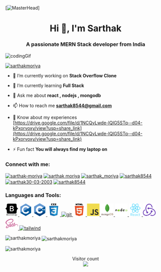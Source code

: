[![MasterHead](https://e1.pxfuel.com/desktop-wallpaper/726/579/desktop-wallpaper-develop-your-mern-stack-web-application-by-mdsajaldeowan-mern-stack.jpg)]
<h1 align="center">Hi 👋, I'm Sarthak</h1>
<h3 align="center">A passionate MERN Stack developer from India</h3>
<img align="center" alt="codingGif" width="400"  src="https://camo.githubusercontent.com/5ddf73ad3a205111cf8c686f687fc216c2946a75005718c8da5b837ad9de78c9/68747470733a2f2f7468756d62732e6766796361742e636f6d2f4576696c4e657874446576696c666973682d736d616c6c2e676966" alt="">
<p align="left"> <a href="https://github.com/ryo-ma/github-profile-trophy"><img src="https://github-profile-trophy.vercel.app/?username=sarthakmoriya" alt="sarthakmoriya" /></a> </p>

- 🔭 I’m currently working on **Stack Overflow Clone**

- 🌱 I’m currently learning **Full Stack**

- 💬 Ask me about **react , nodejs , mongodb**

- 📫 How to reach me **sarthak8544@gmail.com**

- 📄 Know about my experiences [https://drive.google.com/file/d/1NCQvLwde-lQlG5STq--d04-kPxorvoxy/view?usp=share_link](https://drive.google.com/file/d/1NCQvLwde-lQlG5STq--d04-kPxorvoxy/view?usp=share_link)

- ⚡ Fun fact **You will always find my laptop on**

<h3 align="left">Connect with me:</h3>
<p align="left">
<a href="https://linkedin.com/in/sarthak-moriya-71ab5321b/" target="blank"><img align="center" src="https://raw.githubusercontent.com/rahuldkjain/github-profile-readme-generator/master/src/images/icons/Social/linked-in-alt.svg" alt="sarthak-moriya" height="30" width="40" /></a>
<a href="https://fb.com/sarthak.morya.3" target="blank"><img align="center" src="https://raw.githubusercontent.com/rahuldkjain/github-profile-readme-generator/master/src/images/icons/Social/facebook.svg" alt="sarthak moriya" height="30" width="40" /></a>
<a href="https://instagram.com/sarthak_moriya" target="blank"><img align="center" src="https://raw.githubusercontent.com/rahuldkjain/github-profile-readme-generator/master/src/images/icons/Social/instagram.svg" alt="sarthak_moriya" height="30" width="40" /></a>
<a href="https://www.hackerrank.com/sarthak8544" target="blank"><img align="center" src="https://raw.githubusercontent.com/rahuldkjain/github-profile-readme-generator/master/src/images/icons/Social/hackerrank.svg" alt="sarthak8544" height="30" width="40" /></a>
<a href="https://www.leetcode.com/sarthak30-03-2003" target="blank"><img align="center" src="https://raw.githubusercontent.com/rahuldkjain/github-profile-readme-generator/master/src/images/icons/Social/leet-code.svg" alt="sarthak30-03-2003" height="30" width="40" /></a>
<a href="https://auth.geeksforgeeks.org/user/sarthak8544" target="blank"><img align="center" src="https://raw.githubusercontent.com/rahuldkjain/github-profile-readme-generator/master/src/images/icons/Social/geeks-for-geeks.svg" alt="sarthak8544" height="30" width="40" /></a>
</p>

<h3 align="left">Languages and Tools:</h3>
<p align="left"> <a href="https://getbootstrap.com" target="_blank" rel="noreferrer"> <img src="https://raw.githubusercontent.com/devicons/devicon/master/icons/bootstrap/bootstrap-plain-wordmark.svg" alt="bootstrap" width="40" height="40"/> </a> <a href="https://www.cprogramming.com/" target="_blank" rel="noreferrer"> <img src="https://raw.githubusercontent.com/devicons/devicon/master/icons/c/c-original.svg" alt="c" width="40" height="40"/> </a> <a href="https://www.w3schools.com/cpp/" target="_blank" rel="noreferrer"> <img src="https://raw.githubusercontent.com/devicons/devicon/master/icons/cplusplus/cplusplus-original.svg" alt="cplusplus" width="40" height="40"/> </a> <a href="https://www.w3schools.com/css/" target="_blank" rel="noreferrer"> <img src="https://raw.githubusercontent.com/devicons/devicon/master/icons/css3/css3-original-wordmark.svg" alt="css3" width="40" height="40"/> </a> <a href="https://git-scm.com/" target="_blank" rel="noreferrer"> <img src="https://www.vectorlogo.zone/logos/git-scm/git-scm-icon.svg" alt="git" width="40" height="40"/> </a> <a href="https://www.w3.org/html/" target="_blank" rel="noreferrer"> <img src="https://raw.githubusercontent.com/devicons/devicon/master/icons/html5/html5-original-wordmark.svg" alt="html5" width="40" height="40"/> </a> <a href="https://developer.mozilla.org/en-US/docs/Web/JavaScript" target="_blank" rel="noreferrer"> <img src="https://raw.githubusercontent.com/devicons/devicon/master/icons/javascript/javascript-original.svg" alt="javascript" width="40" height="40"/> </a> <a href="https://www.mongodb.com/" target="_blank" rel="noreferrer"> <img src="https://raw.githubusercontent.com/devicons/devicon/master/icons/mongodb/mongodb-original-wordmark.svg" alt="mongodb" width="40" height="40"/> </a> <a href="https://nodejs.org" target="_blank" rel="noreferrer"> <img src="https://raw.githubusercontent.com/devicons/devicon/master/icons/nodejs/nodejs-original-wordmark.svg" alt="nodejs" width="40" height="40"/> </a> <a href="https://reactjs.org/" target="_blank" rel="noreferrer"> <img src="https://raw.githubusercontent.com/devicons/devicon/master/icons/react/react-original-wordmark.svg" alt="react" width="40" height="40"/> </a> <a href="https://redux.js.org" target="_blank" rel="noreferrer"> <img src="https://raw.githubusercontent.com/devicons/devicon/master/icons/redux/redux-original.svg" alt="redux" width="40" height="40"/> </a> <a href="https://sass-lang.com" target="_blank" rel="noreferrer"> <img src="https://raw.githubusercontent.com/devicons/devicon/master/icons/sass/sass-original.svg" alt="sass" width="40" height="40"/> </a> <a href="https://tailwindcss.com/" target="_blank" rel="noreferrer"> <img src="https://www.vectorlogo.zone/logos/tailwindcss/tailwindcss-icon.svg" alt="tailwind" width="40" height="40"/> </a> </p>

<p><img align="left" src="https://github-readme-stats.vercel.app/api/top-langs?username=sarthakmoriya&show_icons=true&locale=en&layout=compact" alt="sarthakmoriya" /></p>

<p>&nbsp;<img align="center" src="https://github-readme-stats.vercel.app/api?username=sarthakmoriya&show_icons=true&locale=en" alt="sarthakmoriya" /></p>

<p><img align="center" src="https://github-readme-streak-stats.herokuapp.com/?user=sarthakmoriya&" alt="sarthakmoriya" /></p>
<p align="center"> 
  Visitor count<br>
  <img src="https://profile-counter.glitch.me/SarthakMoriya/count.svg" />
</p>
